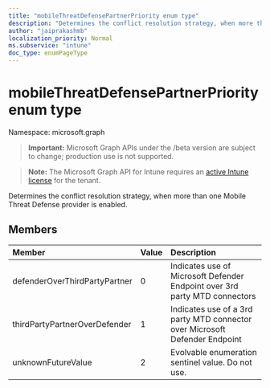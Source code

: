 ```yaml
---
title: "mobileThreatDefensePartnerPriority enum type"
description: "Determines the conflict resolution strategy, when more than one Mobile Threat Defense provider is enabled."
author: "jaiprakashmb"
localization_priority: Normal
ms.subservice: "intune"
doc_type: enumPageType
---
```


# mobileThreatDefensePartnerPriority enum type

Namespace: microsoft.graph

> **Important:** Microsoft Graph APIs under the /beta version are subject to change; production use is not supported.

> **Note:** The Microsoft Graph API for Intune requires an [active Intune license](https://go.microsoft.com/fwlink/?linkid=839381) for the tenant.

Determines the conflict resolution strategy, when more than one Mobile Threat Defense provider is enabled.

## Members
|Member|Value|Description|
|:---|:---|:---|
|defenderOverThirdPartyPartner|0|Indicates use of Microsoft Defender Endpoint over 3rd party MTD connectors|
|thirdPartyPartnerOverDefender|1|Indicates use of a 3rd party MTD connector over Microsoft Defender Endpoint|
|unknownFutureValue|2|Evolvable enumeration sentinel value. Do not use.|